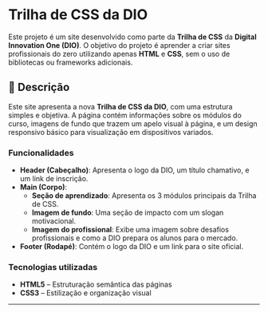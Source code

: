 # Trilha de CSS da DIO

Este projeto é um site desenvolvido como parte da **Trilha de CSS** da **Digital Innovation One (DIO)**. O objetivo do projeto é aprender a criar sites profissionais do zero utilizando apenas **HTML** e **CSS**, sem o uso de bibliotecas ou frameworks adicionais.

## 📄 Descrição

Este site apresenta a nova **Trilha de CSS da DIO**, com uma estrutura simples e objetiva. A página contém informações sobre os módulos do curso, imagens de fundo que trazem um apelo visual à página, e um design responsivo básico para visualização em dispositivos variados.

### Funcionalidades

- **Header (Cabeçalho)**: Apresenta o logo da DIO, um título chamativo, e um link de inscrição.
- **Main (Corpo)**:
  - **Seção de aprendizado**: Apresenta os 3 módulos principais da Trilha de CSS.
  - **Imagem de fundo**: Uma seção de impacto com um slogan motivacional.
  - **Imagem do profissional**: Exibe uma imagem sobre desafios profissionais e como a DIO prepara os alunos para o mercado.
- **Footer (Rodapé)**: Contém o logo da DIO e um link para o site oficial.

### Tecnologias utilizadas

- **HTML5** – Estruturação semântica das páginas
- **CSS3** – Estilização e organização visual

---

